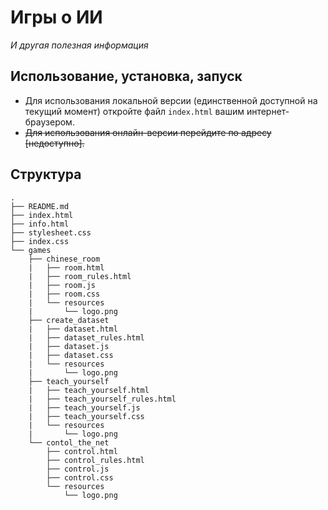 # Игры о ИИ
_И другая полезная информация_


## Использование, установка, запуск
* Для использования локальной версии (единственной доступной на текущий момент) откройте файл `index.html` вашим интернет-браузером.
* ~~Для использования онлайн-версии перейдите по адресу [недоступно].~~ 

## Структура
```
.
├── README.md
├── index.html
├── info.html
├── stylesheet.css
├── index.css
└── games
    ├── chinese_room
    |   ├── room.html
    |   ├── room_rules.html
    |   ├── room.js
    |   ├── room.css
    |   └── resources
    |       └── logo.png
    ├── create_dataset
    |   ├── dataset.html
    |   ├── dataset_rules.html
    |   ├── dataset.js
    |   ├── dataset.css
    |   └── resources
    |       └── logo.png
    ├── teach_yourself
    |   ├── teach_yourself.html
    |   ├── teach_yourself_rules.html
    |   ├── teach_yourself.js
    |   ├── teach_yourself.css
    |   └── resources
    |       └── logo.png
    └── contol_the_net
        ├── control.html
        ├── control_rules.html
        ├── control.js
        ├── control.css
        └── resources
            └── logo.png
```
